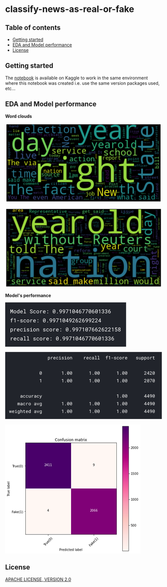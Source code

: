 # classify-news-as-real-or-fake

## Table of contents

- [Getting started](#getting-started)
- [EDA and Model performance](#eda-and-model-performance)
- [License](#license)

## Getting started

The [notebook](https://www.kaggle.com/akashsdas/classify-news-as-real-or-fake) is available on Kaggle to work in the same environment where this notebook was created i.e. use the same version packages used, etc...

## EDA and Model performance

**Word clouds**

![](./docs/imgs/real-news-wordcloud.png)

![](./docs/imgs/fake-news-wordcloud.png)

**Model's performance**

![](./docs/imgs/score2.png)

![](./docs/imgs/score1.png)

![](./docs/imgs/confusion-matrix.png)

## License

[APACHE LICENSE, VERSION 2.0](./LICENSE)
